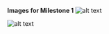 **Images for Milestone 1**
![alt text](https://github.com/[AmrDhaliwal]/[course-project-solo_119]/blob/[main]/Preview%of%Raw%Data.jpg?raw=true)

![alt text](https://github.com/[AmrDhaliwal]/[course-project-solo_119]/blob/[main]/Preview%of%New%Data%Set.jpg?raw=true)